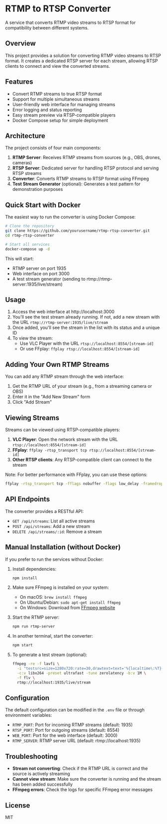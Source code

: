 # RTMP to RTSP Converter

A service that converts RTMP video streams to RTSP format for compatibility between different systems.

## Overview

This project provides a solution for converting RTMP video streams to RTSP format. It creates a dedicated RTSP server for each stream, allowing RTSP clients to connect and view the converted streams.

## Features

- Convert RTMP streams to true RTSP format
- Support for multiple simultaneous streams
- User-friendly web interface for managing streams
- Error logging and status reporting
- Easy stream preview via RTSP-compatible players
- Docker Compose setup for simple deployment

## Architecture

The project consists of four main components:

1. **RTMP Server**: Receives RTMP streams from sources (e.g., OBS, drones, cameras)
2. **RTSP Server**: Dedicated server for handling RTSP protocol and serving RTSP streams
3. **Converter**: Converts RTMP streams to RTSP format using FFmpeg
4. **Test Stream Generator** (optional): Generates a test pattern for demonstration purposes

## Quick Start with Docker

The easiest way to run the converter is using Docker Compose:

```bash
# Clone the repository
git clone https://github.com/yourusername/rtmp-rtsp-converter.git
cd rtmp-rtsp-converter

# Start all services
docker-compose up -d
```

This will start:
- RTMP server on port 1935
- Web interface on port 3000
- A test stream generator (sending to rtmp://rtmp-server:1935/live/stream)

## Usage

1. Access the web interface at http://localhost:3000
2. You'll see the test stream already running. If not, add a new stream with the URL `rtmp://rtmp-server:1935/live/stream`
3. Once added, you'll see the stream in the list with its status and a unique ID
4. To view the stream:
   - Use VLC Player with the URL `rtsp://localhost:8554/[stream-id]`
   - Or use FFplay: `ffplay rtsp://localhost:8554/[stream-id]`

## Adding Your Own RTMP Streams

You can add any RTMP stream through the web interface:

1. Get the RTMP URL of your stream (e.g., from a streaming camera or OBS)
2. Enter it in the "Add New Stream" form
3. Click "Add Stream"

## Viewing Streams

Streams can be viewed using RTSP-compatible players:

1. **VLC Player**: Open the network stream with the URL `rtsp://localhost:8554/[stream-id]`
2. **FFplay**: `ffplay -rtsp_transport tcp rtsp://localhost:8554/[stream-id]`
3. **Other RTSP clients**: Any RTSP-compatible client can connect to the stream

Note: For better performance with FFplay, you can use these options:
```bash
ffplay -rtsp_transport tcp -fflags nobuffer -flags low_delay -framedrop rtsp://localhost:8554/[stream-id]
```

## API Endpoints

The converter provides a RESTful API:

- `GET /api/streams`: List all active streams
- `POST /api/streams`: Add a new stream
- `DELETE /api/streams/:id`: Remove a stream

## Manual Installation (without Docker)

If you prefer to run the services without Docker:

1. Install dependencies:
   ```bash
   npm install
   ```

2. Make sure FFmpeg is installed on your system:
   - On macOS: `brew install ffmpeg`
   - On Ubuntu/Debian: `sudo apt-get install ffmpeg`
   - On Windows: Download from [FFmpeg website](https://ffmpeg.org/download.html)

3. Start the RTMP server:
   ```bash
   npm run rtmp-server
   ```

4. In another terminal, start the converter:
   ```bash
   npm start
   ```

5. To generate a test stream (optional):
   ```bash
   ffmpeg -re -f lavfi \
     -i "testsrc=size=1280x720:rate=30,drawtext=text='%{localtime\:%T}':fontcolor=white:fontsize=80:x=(w-tw)/2:y=h/2" \
     -c:v libx264 -preset ultrafast -tune zerolatency -b:v 1M \
     -f flv \
     rtmp://localhost:1935/live/stream
   ```

## Configuration

The default configuration can be modified in the `.env` file or through environment variables:

- `RTMP_PORT`: Port for incoming RTMP streams (default: 1935)
- `RTSP_PORT`: Port for outgoing streams (default: 8554)
- `WEB_PORT`: Port for the web interface (default: 3000)
- `RTMP_SERVER`: RTMP server URL (default: rtmp://localhost:1935)

## Troubleshooting

- **Stream not converting**: Check if the RTMP URL is correct and the source is actively streaming
- **Cannot view stream**: Make sure the converter is running and the stream has been added successfully
- **FFmpeg errors**: Check the logs for specific FFmpeg error messages

## License

MIT
